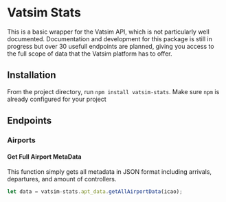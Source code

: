 # Vatsim Stats
This is a basic wrapper for the Vatsim API, which is not particularly well documented. Documentation and development for this package is still in progress but over 30 usefull endpoints are planned, giving you access to the full scope of data that the Vatsim platform has to offer.

## Installation
From the project directory, run ``npm install vatsim-stats``. Make sure ``npm`` is already configured for your project

## Endpoints
### Airports

#### Get Full Airport MetaData
This function simply gets all metadata in JSON format including arrivals, departures, and amount of controllers.
```javascript
let data = vatsim-stats.apt_data.getAllAirportData(icao);
```
